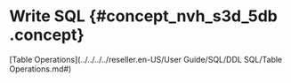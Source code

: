 # Write SQL {#concept_nvh_s3d_5db .concept}

[Table Operations](../../../../reseller.en-US/User Guide/SQL/DDL SQL/Table Operations.md#)

